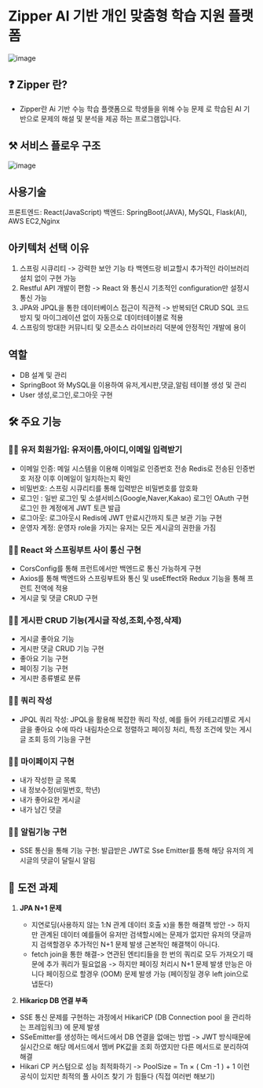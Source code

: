 # Zipper AI 기반 개인 맞춤형 학습 지원 플랫폼
![image](https://github.com/user-attachments/assets/e9772ecc-4800-443a-8615-bd045c373531)


## ❓ Zipper 란?
- Zipper란 Ai 기반 수능 학습 플랫폼으로  학생들을 위해 수능 문제 로 학습된 AI 기반으로 문제의 해설 및 분석을  제공 하는 프로그램입니다.

## ⚒ 서비스 플로우 구조
![image](https://github.com/user-attachments/assets/ee4cb836-d8c4-403f-9607-f8790a612775)




## 사용기술

프론트엔드: React(JavaScript)
백엔드: SpringBoot(JAVA), MySQL, Flask(AI), AWS EC2,Nginx

## 아키텍처 선택 이유
1.  스프링 시큐리티 -> 강력한 보안 기능 타 백엔드랑 비교할시 추가적인 라이브러리 설치 없이 구현 가능
2.  Restful API 개발이 편함 -> React 와 통신시 기초적인 configuration만 설정시 통신 가능
3.  JPA와 JPQL을 통한 데이터베이스 접근이 직관적 -> 반복되던 CRUD SQL 코드 방지 및 마이그레이션 없이 자동으로 데이터테이블로 적용
4.  스프링의 방대한 커뮤니티 및 오픈소스 라이브러리 덕분에 안정적인 개발에 용이

## 역할

- DB 설계 및 관리
- SpringBoot 와 MySQL을 이용하여 유저,게시판,댓글,알림 테이블 생성 및 관리
- User 생성,로그인,로그아웃 구현

## 🛠 주요 기능
### 🙋‍♀️ 유저 회원가입: 유저이름,아이디,이메일 입력받기
- 이메일 인증: 메일 시스템을 이용해 이메일로 인증번호 전송 Redis로 전송된 인증번호 저장 이후 이메일이 일치하는지 확인
- 비밀번호: 스프링 시큐리티를 통해 입력받은 비밀번호를 암호화
- 로그인 : 일반 로그인 및 소셜서비스(Google,Naver,Kakao) 로그인 OAuth 구현 로그인 한 계정에게 JWT 토큰 발급
- 로그아웃: 로그아웃시 Redis에 JWT 만료시간까지 토큰 보관 기능 구현
- 운영자 계정: 운영자 role을 가지는 유저는 모든 게시글의 권한을 가짐

### 🙋‍♀️ React 와 스프링부트 사이 통신 구현

- CorsConfig를 통해 프런트에서만 백엔드로 통신 가능하게 구현
- Axios를 통해 백엔드와 스프링부트와 통신 및 useEffect와 Redux 기능을 통해 프런트 전역에 적용
- 게시글 및 댓글 CRUD 구현

### 🙋‍♀️ 게시판 CRUD 기능(게시글 작성,조회,수정,삭제)
- 게시글 좋아요 기능
- 게시판 댓글 CRUD 기능 구현
- 좋아요 기능 구현
- 페이징 기능 구현
- 게시판 종류별로 분류

### 🙋‍♀️ 쿼리 작성
- JPQL 쿼리 작성: JPQL을 활용해 복잡한 쿼리 작성, 예를 들어 카테고리별로 게시글을 좋아요 수에 따라 내림차순으로 정렬하고 페이징 처리, 특정 조건에 맞는 게시글 조회 등의 기능을 구현

### 🙋‍♀️ 마이페이지 구현

- 내가 작성한 글 목록
- 내 정보수정(비밀번호, 학년)
- 내가 좋아요한 게시글
- 내가 남긴 댓글

### 🙋‍♀️ 알림기능 구현

- SSE 통신을 통해 기능 구현: 발급받은 JWT로 Sse Emitter를 통해 해당 유저의 게시글의 댓글이 달릴시 알림

##  🔬 도전 과제

1. **JPA N+1 문제**
   - 지연로딩(사용하지 않는 1:N 관계 데이터 호출 x)을 통한 해결책 방안 -> 하지만 관계된 데이터 예를들어 유저만 검색할시에는 문제가 없지만 유저의 댓글까지 검색할경우 추가적인 N+1 문제 발생 근본적인 해결책이 아니다.
   - fetch join을 통한 해결-> 연관된 엔티티들을 한 번의 쿼리로 모두 가져오기 때문에 추가 쿼리가 필요없음 -> 하지만 페이징 처리시 N+1 문제 발생 만능은 아니다 페이징으로 할경우 (OOM) 문제 발생 가능 (페이징일 경우 left join으로 냅둔다)

2. **Hikaricp DB 연결 부족**
   
 - SSE 통신 문제를 구현하는 과정에서  HikariCP (DB Connection pool 을 관리하는 프레임워크) 에 문제 발생
 - SSeEmitter를 생성하는 메서드에서 DB 연결을 없애는 방법 -> JWT 방식때문에 실시간으로 해당 메서드에서 멤버 PK값을 조회 하였지만 다른 메서드로 분리하여 해결
 - Hikari CP 커스텀으로 성능 최적화하기 -> PoolSize = Tn × ( Cm -1 ) + 1 이런 공식이 있지만 최적의 풀 사이즈 찾기 가 힘들다 (직접 여러번 해보기)
